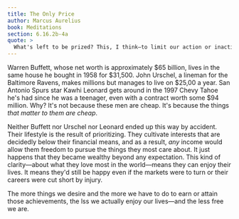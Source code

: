 ```yaml
---
title: The Only Price
author: Marcus Aurelius
book: Meditations
section: 6.16.2b-4a
quote: >
  What's left to be prized? This, I think—to limit our action or inaction to only what's in keeping with the needs of our own preparations...it's what the exertions of education and teaching are all about—here is the thing to be prized! If you hold this firmly, you'll stop trying to get yourself all the other things...if you don't, you won't be free, self-sufficient, or liberated from passion, but necessarily full of envy, jealousy, and suspicion for any who have the power to take them, and you'll plot against those who do have what you prize...But by having some self-respect for your own mind and prizing it, you will please yourself and be in better harmony with your fellow human beings, and more in tune with the gods—praising everything they have set in order and allotted you.
---
```


Warren Buffett, whose net worth is approximately $65 billion, lives in the same house he bought in 1958 for $31,500. John Urschel, a lineman for the Baltimore Ravens, makes millions but manages to live on $25,00 a year. San Antonio Spurs star Kawhi Leonard gets around in the 1997 Chevy Tahoe he's had since he was a teenager, even with a contract worth some $94 million. Why? It's not because these men are cheap. It's because the things _that matter to them are cheap_.

Neither Buffett nor Urschel nor Leonard ended up this way by accident. Their lifestyle is the result of prioritizing. They cultivate interests that are decidedly below their financial means, and as a result, _any_ income would allow them freedom to pursue the things they most care about. It just happens that they became wealthy beyond any expectation. This kind of clarity—about what they love most in the world—means they can enjoy their lives. It means they'd still be happy even if the markets were to turn or their careers were cut short by injury.

The more things we desire and the more we have to do to earn or attain those achievements, the lss we actually enjoy our lives—and the less free we are.
